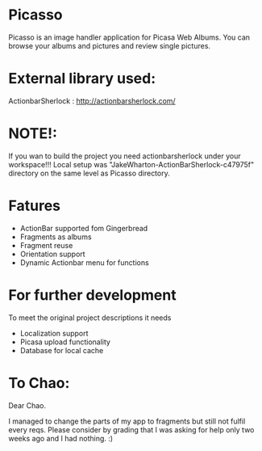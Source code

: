 Picasso
=======

Picasso is an image handler application for Picasa Web Albums.
You can browse your albums and pictures and review single pictures.

External library used:
======================
ActionbarSherlock : http://actionbarsherlock.com/

NOTE!:
======
If you wan to build the project you need actionbarsherlock under your workspace!!!
Local setup was "JakeWharton-ActionBarSherlock-c47975f" directory on the same level as Picasso directory.

Fatures
=======

- ActionBar supported fom Gingerbread
- Fragments as albums
- Fragment reuse
- Orientation support
- Dynamic Actionbar menu for functions

For further development
=======================
To meet the original project descriptions it needs
- Localization support
- Picasa upload functionality
- Database for local cache

To Chao:
========
Dear Chao. 

I managed to change the parts of my app to fragments but still not fulfil every reqs.
Please consider by grading that I was asking for help only two weeks ago and I had nothing. :)
